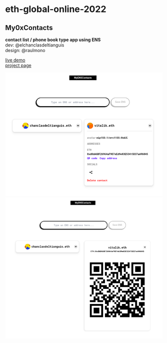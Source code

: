 # eth-global-online-2022

## My0xContacts

**contact list / phone book type app using ENS**  
dev: @elchanclasdeltianguis  
design: @raulmono
   
[live demo](https://ethglobal-online-2022.vercel.app/)   
[project page](https://ethglobal.com/showcase/myenscontacts-hk7vt)   

![app view](images/MyENSContacts-vitalik.png "MyENSContacts")   
![app view](images/MyENSContacts-vitalik-qr.png "MyENSContacts")   
